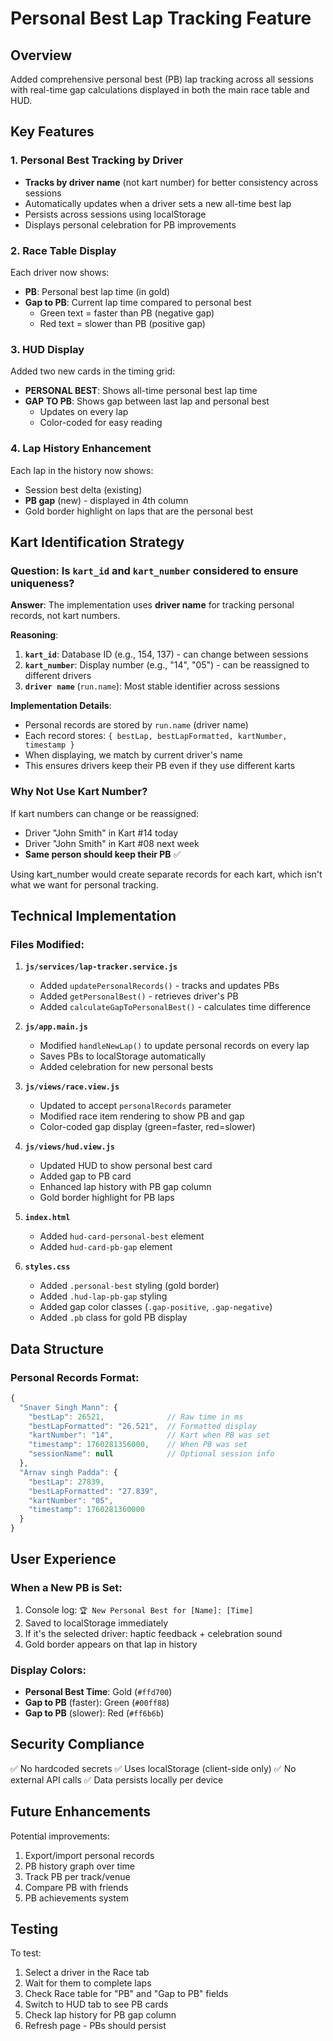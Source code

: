 # Personal Best Lap Tracking Feature

## Overview
Added comprehensive personal best (PB) lap tracking across all sessions with real-time gap calculations displayed in both the main race table and HUD.

## Key Features

### 1. Personal Best Tracking by Driver
- **Tracks by driver name** (not kart number) for better consistency across sessions
- Automatically updates when a driver sets a new all-time best lap
- Persists across sessions using localStorage
- Displays personal celebration for PB improvements

### 2. Race Table Display
Each driver now shows:
- **PB**: Personal best lap time (in gold)
- **Gap to PB**: Current lap time compared to personal best
  - Green text = faster than PB (negative gap)
  - Red text = slower than PB (positive gap)

### 3. HUD Display
Added two new cards in the timing grid:
- **PERSONAL BEST**: Shows all-time personal best lap time
- **GAP TO PB**: Shows gap between last lap and personal best
  - Updates on every lap
  - Color-coded for easy reading

### 4. Lap History Enhancement
Each lap in the history now shows:
- Session best delta (existing)
- **PB gap** (new) - displayed in 4th column
- Gold border highlight on laps that are the personal best

## Kart Identification Strategy

### Question: Is `kart_id` and `kart_number` considered to ensure uniqueness?

**Answer**: The implementation uses **driver name** for tracking personal records, not kart numbers.

**Reasoning**:
1. **`kart_id`**: Database ID (e.g., 154, 137) - can change between sessions
2. **`kart_number`**: Display number (e.g., "14", "05") - can be reassigned to different drivers
3. **`driver name`** (`run.name`): Most stable identifier across sessions

**Implementation Details**:
- Personal records are stored by `run.name` (driver name)
- Each record stores: `{ bestLap, bestLapFormatted, kartNumber, timestamp }`
- When displaying, we match by current driver's name
- This ensures drivers keep their PB even if they use different karts

### Why Not Use Kart Number?

If kart numbers can change or be reassigned:
- Driver "John Smith" in Kart #14 today
- Driver "John Smith" in Kart #08 next week
- **Same person should keep their PB** ✅

Using kart_number would create separate records for each kart, which isn't what we want for personal tracking.

## Technical Implementation

### Files Modified:
1. **`js/services/lap-tracker.service.js`**
   - Added `updatePersonalRecords()` - tracks and updates PBs
   - Added `getPersonalBest()` - retrieves driver's PB
   - Added `calculateGapToPersonalBest()` - calculates time difference

2. **`js/app.main.js`**
   - Modified `handleNewLap()` to update personal records on every lap
   - Saves PBs to localStorage automatically
   - Added celebration for new personal bests

3. **`js/views/race.view.js`**
   - Updated to accept `personalRecords` parameter
   - Modified race item rendering to show PB and gap
   - Color-coded gap display (green=faster, red=slower)

4. **`js/views/hud.view.js`**
   - Updated HUD to show personal best card
   - Added gap to PB card
   - Enhanced lap history with PB gap column
   - Gold border highlight for PB laps

5. **`index.html`**
   - Added `hud-card-personal-best` element
   - Added `hud-card-pb-gap` element

6. **`styles.css`**
   - Added `.personal-best` styling (gold border)
   - Added `.hud-lap-pb-gap` styling
   - Added gap color classes (`.gap-positive`, `.gap-negative`)
   - Added `.pb` class for gold PB display

## Data Structure

### Personal Records Format:
```javascript
{
  "Snaver Singh Mann": {
    "bestLap": 26521,              // Raw time in ms
    "bestLapFormatted": "26.521",  // Formatted display
    "kartNumber": "14",            // Kart when PB was set
    "timestamp": 1760281356000,    // When PB was set
    "sessionName": null            // Optional session info
  },
  "Arnav singh Padda": {
    "bestLap": 27839,
    "bestLapFormatted": "27.839",
    "kartNumber": "05",
    "timestamp": 1760281360000
  }
}
```

## User Experience

### When a New PB is Set:
1. Console log: `🏆 New Personal Best for [Name]: [Time]`
2. Saved to localStorage immediately
3. If it's the selected driver: haptic feedback + celebration sound
4. Gold border appears on that lap in history

### Display Colors:
- **Personal Best Time**: Gold (`#ffd700`)
- **Gap to PB** (faster): Green (`#00ff88`)
- **Gap to PB** (slower): Red (`#ff6b6b`)

## Security Compliance

✅ No hardcoded secrets
✅ Uses localStorage (client-side only)
✅ No external API calls
✅ Data persists locally per device

## Future Enhancements

Potential improvements:
1. Export/import personal records
2. PB history graph over time
3. Track PB per track/venue
4. Compare PB with friends
5. PB achievements system

## Testing

To test:
1. Select a driver in the Race tab
2. Wait for them to complete laps
3. Check Race table for "PB" and "Gap to PB" fields
4. Switch to HUD tab to see PB cards
5. Check lap history for PB gap column
6. Refresh page - PBs should persist


